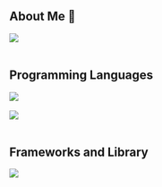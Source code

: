 ## About Me 👋
![](https://github-profile-summary-cards.vercel.app/api/cards/profile-details?username=kaikojima05&theme=react)
<br /><br />

## Programming Languages
![](https://github-readme-stats.vercel.app/api/top-langs?username=kaikojima05&show_icons=true&locale=en&layout=compact)
<br /><br />
<img src="https://skillicons.dev/icons?i=html,css,js,typescript,php," /> <br /><br />

## Frameworks and Library

<img src="https://skillicons.dev/icons?i=react,next,nodejs,laravel" /> <br /><br />
